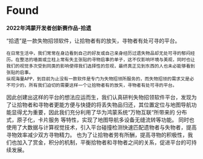 # Found
**2022年鸿蒙开发者创新赛作品-拾遗**

“拾遗”是一款失物招领软件，让拾物者有的放矢，寻物者有处可寻的平台。

    在日常生活中，我们常常在身边看到自己的好友或自己亲身经历过遗失物品却无处可寻的郁闷经历。在整洁的墙面或立柱上常有失主张贴的寻物启事的单子，这不仅影响环境与美观，同时也让我们的视觉多次受到同类的影响使得我们选择性的忽视，最终真正见到东西的人也未必能够看到张贴的启事。
    纵观海量APP，到目前为止没有一款软件是专门为失物招领所服务的，而失物招领的需求又是必不可少的，所有我们迫切的需要这样一个让拾物者有的放矢，寻物者有处可寻的平台。
因此创建出这样的平台的想法应运而生，我们认真研判失物招领软件平台，发现为了让拾物者和寻物者更能方便与快捷的将丢失物品归还，其位置定位与地图导航功能显得尤为重要，因此我们充分利用了华为鸿蒙系统“万物互联“所带来的 分布式，原子化，卡片服务 等特性，实现了地图导航多设备无缝流转等功能。
同时也使用了大数据与计算视觉技术，引入平台碰撞检测快速匹配遗物者与失物者，提高寻物效率减少双方寻物精力。
也为了让拾物者劳有所酬，提高寻物的积极性，我们也加入了赏金，积分的机制，平衡拾物者和寻物者之间的关系，促进平台的可持续发展。
